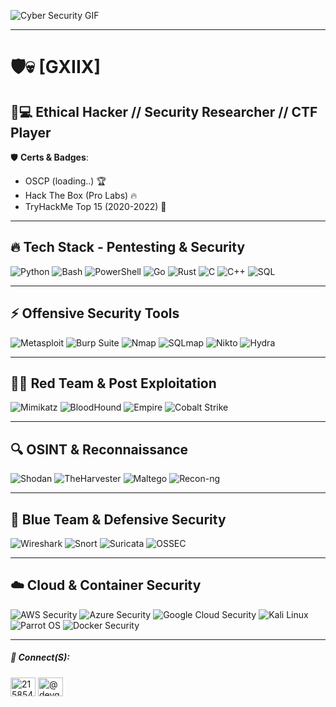 ![Cyber Security GIF](https://media4.giphy.com/media/v1.Y2lkPTc5MGI3NjExbHBud3hyNmgwZzFsZmN3bm52ejFtb25tZGlnbmF6dTZvcHk1ZDFrZyZlcD12MV9pbnRlcm5hbF9naWZfYnlfaWQmY3Q9Zw/B4dt6rXq6nABilHTYM/giphy.gif)

---

# 🛡️💀 [GXIIX]
## 🔐💻 Ethical Hacker // Security Researcher // CTF Player

🛡️ **Certs & Badges**:
- OSCP (loading..) 🏆
- Hack The Box (Pro Labs) 🔥
- TryHackMe Top 15 (2020-2022) 🥇

---

## 🔥 Tech Stack - Pentesting & Security

![Python](https://img.shields.io/badge/Python-3776AB?style=for-the-badge&logo=python&logoColor=white)
![Bash](https://img.shields.io/badge/Bash-4EAA25?style=for-the-badge&logo=gnu-bash&logoColor=white)
![PowerShell](https://img.shields.io/badge/PowerShell-5391FE?style=for-the-badge&logo=powershell&logoColor=white)
![Go](https://img.shields.io/badge/Go-00ADD8?style=for-the-badge&logo=go&logoColor=white)
![Rust](https://img.shields.io/badge/Rust-000000?style=for-the-badge&logo=rust&logoColor=white)
![C](https://img.shields.io/badge/C-A8B9CC?style=for-the-badge&logo=c&logoColor=white)
![C++](https://img.shields.io/badge/C++-00599C?style=for-the-badge&logo=cplusplus&logoColor=white)
![SQL](https://img.shields.io/badge/SQL-CC2927?style=for-the-badge&logo=microsoft-sql-server&logoColor=white)

---

## ⚡ Offensive Security Tools

![Metasploit](https://img.shields.io/badge/Metasploit-20232A?style=for-the-badge&logo=metasploit&logoColor=white)
![Burp Suite](https://img.shields.io/badge/Burp%20Suite-FF4A00?style=for-the-badge&logo=burp-suite&logoColor=white)
![Nmap](https://img.shields.io/badge/Nmap-2E6E90?style=for-the-badge&logo=nmap&logoColor=white)
![SQLmap](https://img.shields.io/badge/SQLmap-800000?style=for-the-badge&logo=sqlite&logoColor=white)
![Nikto](https://img.shields.io/badge/Nikto-B71C1C?style=for-the-badge&logo=linux&logoColor=white)
![Hydra](https://img.shields.io/badge/Hydra-FF0000?style=for-the-badge&logo=gnu&logoColor=white)

---

## 🏴‍☠️ Red Team & Post Exploitation

![Mimikatz](https://img.shields.io/badge/Mimikatz-8A2BE2?style=for-the-badge&logo=windows&logoColor=white)
![BloodHound](https://img.shields.io/badge/BloodHound-CC0000?style=for-the-badge&logo=neo4j&logoColor=white)
![Empire](https://img.shields.io/badge/Empire-000000?style=for-the-badge&logo=powershell&logoColor=white)
![Cobalt Strike](https://img.shields.io/badge/Cobalt%20Strike-004080?style=for-the-badge&logo=windows&logoColor=white)

---

## 🔍 OSINT & Reconnaissance

![Shodan](https://img.shields.io/badge/Shodan-FF0000?style=for-the-badge&logo=shodan&logoColor=white)
![TheHarvester](https://img.shields.io/badge/TheHarvester-005A9C?style=for-the-badge&logo=security&logoColor=white)
![Maltego](https://img.shields.io/badge/Maltego-00AEEF?style=for-the-badge&logo=neo4j&logoColor=white)
![Recon-ng](https://img.shields.io/badge/Recon--ng-008080?style=for-the-badge&logo=python&logoColor=white)

---

## 🔵 Blue Team & Defensive Security

![Wireshark](https://img.shields.io/badge/Wireshark-1679A7?style=for-the-badge&logo=wireshark&logoColor=white)
![Snort](https://img.shields.io/badge/Snort-FC1A1A?style=for-the-badge&logo=snort&logoColor=white)
![Suricata](https://img.shields.io/badge/Suricata-FF8C00?style=for-the-badge&logo=linux&logoColor=white)
![OSSEC](https://img.shields.io/badge/OSSEC-006699?style=for-the-badge&logo=security&logoColor=white)

---

## ☁️ Cloud & Container Security

![AWS Security](https://img.shields.io/badge/AWS%20Security-FF9900?style=for-the-badge&logo=amazon-aws&logoColor=white)
![Azure Security](https://img.shields.io/badge/Azure%20Security-0078D4?style=for-the-badge&logo=microsoft-azure&logoColor=white)
![Google Cloud Security](https://img.shields.io/badge/GCP%20Security-4285F4?style=for-the-badge&logo=google-cloud&logoColor=white)
![Kali Linux](https://img.shields.io/badge/Kali%20Linux-268BEE?style=for-the-badge&logo=kali-linux&logoColor=white)
![Parrot OS](https://img.shields.io/badge/Parrot%20OS-29A83A?style=for-the-badge&logo=parrot-security&logoColor=white)
![Docker Security](https://img.shields.io/badge/Docker%20Security-2496ED?style=for-the-badge&logo=docker&logoColor=white)

---

##### 🎌 Connect(S):
<p align="left">
<a href="https://stackoverflow.com/users/21585441" target="blank"><img align="center" src="https://raw.githubusercontent.com/rahuldkjain/github-profile-readme-generator/master/src/images/icons/Social/stack-overflow.svg" alt="21585441" height="30" width="40" /></a>
<a href="https://www.hackerearth.com/@devgxiix" target="blank"><img align="center" src="https://raw.githubusercontent.com/rahuldkjain/github-profile-readme-generator/master/src/images/icons/Social/hackerearth.svg" alt="@devgxiix" height="30" width="40" /></a>
<a (https://img.shields.io/badge/Discord-7289DA?style=for-the-badge&logo=discord&logoColor=white) /></a>
</p>
